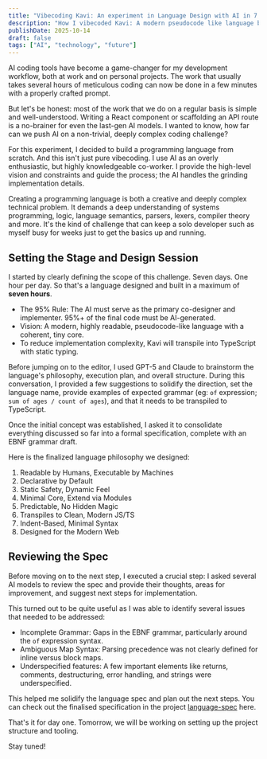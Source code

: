 ```yaml
---
title: "Vibecoding Kavi: An experiment in Language Design with AI in 7 Days — Day 1"
description: "How I vibecoded Kavi: A modern pseudocode like language built in a week with AI"
publishDate: 2025-10-14
draft: false
tags: ["AI", "technology", "future"]
---
```


AI coding tools have become a game-changer for my development workflow, both at work and on personal projects. The work that usually takes several hours of meticulous coding can now be done in a few minutes with a properly crafted prompt.

But let's be honest: most of the work that we do on a regular basis is simple and well-understood. Writing a React component or scaffolding an API route is a no-brainer for even the last-gen AI models. I wanted to know, how far can we push AI on a non-trivial, deeply complex coding challenge?

For this experiment, I decided to build a programming language from scratch. And this isn't just pure vibecoding. I use AI as an overly enthusiastic, but highly knowledgeable co-worker. I provide the high-level vision and constraints and guide the process; the AI handles the grinding implementation details.

Creating a programming language is both a creative and deeply complex technical problem. It demands a deep understanding of systems programming, logic, language semantics, parsers, lexers, compiler theory and more. It's the kind of challenge that can keep a solo developer such as myself busy for weeks just to get the basics up and running.

## Setting the Stage and Design Session

I started by clearly defining the scope of this challenge. Seven days. One hour per day. So that's a language designed and built in a maximum of **seven hours**.

- The 95% Rule: The AI must serve as the primary co-designer and implementer. 95%+ of the final code must be AI-generated.
- Vision: A modern, highly readable, pseudocode-like language with a coherent, tiny core.
- To reduce implementation complexity, Kavi will transpile into TypeScript with static typing.

Before jumping on to the editor, I used GPT-5 and Claude to brainstorm the language's philosophy, execution plan, and overall structure. During this conversation, I provided a few suggestions to solidify the direction, set the language name, provide examples of expected grammar (eg: `of` expression; `sum of ages / count of ages`), and that it needs to be transpiled to TypeScript.

Once the initial concept was established, I asked it to consolidate everything discussed so far into a formal specification, complete with an EBNF grammar draft.

Here is the finalized language philosophy we designed:

1. Readable by Humans, Executable by Machines
2. Declarative by Default
3. Static Safety, Dynamic Feel
4. Minimal Core, Extend via Modules
5. Predictable, No Hidden Magic
6. Transpiles to Clean, Modern JS/TS
7. Indent-Based, Minimal Syntax
8. Designed for the Modern Web

## Reviewing the Spec

Before moving on to the next step, I executed a crucial step: I asked several AI models to review the spec and provide their thoughts, areas for improvement, and suggest next steps for implementation.

This turned out to be quite useful as I was able to identify several issues that needed to be addressed:

- Incomplete Grammar: Gaps in the EBNF grammar, particularly around the `of` expression syntax.
- Ambiguous Map Syntax: Parsing precedence was not clearly defined for inline versus block maps.
- Underspecified features: A few important elements like returns, comments, destructuring, error handling, and strings were underspecified.

This helped me solidify the language spec and plan out the next steps. You can check out the finalised specification in the project [language-spec](https://github.com/pubudu-ranasinghe/kavi) here.

That's it for day one. Tomorrow, we will be working on setting up the project structure and tooling.

Stay tuned!
